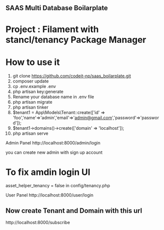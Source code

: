 ## SAAS Multi Database Boilarplate

# Project : Filament with stancl/tenancy Package Manager

# How to use it

1. git clone https://github.com/codeit-np/saas_boilarplate.git
2. composer update
3. cp .env.example .env
4. php artisan key:generate
5. Rename your database name in .env file
6. php artisan migrate
7. php artisan tinker
8. $tenant1 = App\Models\Tenant::create(['id' => 'foo','name'=>'admin','email'=>'admin@gmail.com','password'=>'password']);
9. $tenant1->domains()->create(['domain' => 'localhost']);
10. php artisan serve

Admin Panel
http://localhost:8000/admin/login

you can create new admin with sign up account

# To fix amdin login UI

asset_helper_tenancy = false in config/tenancy.php

User Panel
http://localhost:8000/user/login

## Now create Tenant and Domain with this url

http://localhost:8000/subscribe
